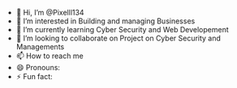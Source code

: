 - 👋 Hi, I’m @Pixelll134
- 👀 I’m interested in Building and managing Businesses
- 🌱 I’m currently learning Cyber Security and Web Developement
- 💞️ I’m looking to collaborate on Project on Cyber Security and Managements
- 📫 How to reach me
- 😄 Pronouns: 
- ⚡ Fun fact:

<!---
Pixelll134/Pixelll134 is a ✨ special ✨ repository because its `README.md` (this file) appears on your GitHub profile.
You can click the Preview link to take a look at your changes.
--->
